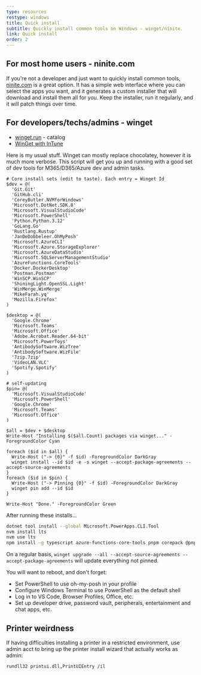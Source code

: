 ```yaml
---
type: resources
restype: windows
title: Quick install
subtitle: Quickly install common tools on Windows - winget/ninite.
link: Quick install
order: 2
---
```


## For most home users - ninite.com

If you're not a developer and just want to quickly install common tools, [ninite.com](https://ninite.com/) is a great option. It has a simple web interface where you can select the apps you want, and it generates a custom installer that will download and install them all for you. Keep the installer, run it regularly, and it will patch things over time.

## For developers/techs/admins - winget

* [winget.run](https://winget.run/) - catalog
* [WinGet with InTune](https://practical365.com/using-winget-with-intune/)

Here is my usual stuff. Winget can mostly replace chocolatey, however it is much more verbose. This script will get you up and running with a good set of dev tools for M365/D365/Azure dev and admin tasks.

```pwsh
# Core install sets (edit to taste). Each entry = Winget Id
$dev = @(
  'Git.Git'
  'GitHub.cli'
  'CoreyButler.NVMforWindows'
  'Microsoft.DotNet.SDK.8'
  'Microsoft.VisualStudioCode'
  'Microsoft.PowerShell'
  'Python.Python.3.12'
  'GoLang.Go'
  'Rustlang.Rustup'
  'JanDeDobbeleer.OhMyPosh'
  'Microsoft.AzureCLI'
  'Microsoft.Azure.StorageExplorer'
  'Microsoft.AzureDataStudio'
  'Microsoft.SQLServerManagementStudio'
  'AzureFunctions.CoreTools'
  'Docker.DockerDesktop'
  'Postman.Postman'
  'WinSCP.WinSCP'
  'ShiningLight.OpenSSL.Light'
  'WinMerge.WinMerge'
  'MikeFarah.yq'
  'Mozilla.Firefox'
)

$desktop = @(
  'Google.Chrome'
  'Microsoft.Teams'
  'Microsoft.Office'
  'Adobe.Acrobat.Reader.64-bit'
  'Microsoft.PowerToys'
  'AntibodySoftware.WizTree'
  'AntibodySoftware.WizFile'
  '7zip.7zip'
  'VideoLAN.VLC'
  'Spotify.Spotify'
)

# self-updating
$pin= @(
  'Microsoft.VisualStudioCode'
  'Microsoft.PowerShell'
  'Google.Chrome'
  'Microsoft.Teams'
  'Microsoft.Office'
)

$all = $dev + $desktop  
Write-Host "Installing $($all.Count) packages via winget..." -ForegroundColor Cyan

foreach ($id in $all) {
  Write-Host ("-> {0}" -f $id) -ForegroundColor DarkGray
  winget install --id $id -e -s winget --accept-package-agreements --accept-source-agreements
}
foreach ($id in $pin) {
  Write-Host ("-> Pinning {0}" -f $id) -ForegroundColor DarkGray
  winget pin add --id $id
}

Write-Host "Done." -ForegroundColor Green
```

After running these installs...

```bash
dotnet tool install --global Microsoft.PowerApps.CLI.Tool
nvm install lts
nvm use lts
npm install -g typescript azure-functions-core-tools pnpm corepack @pnp/cli-microsoft365 @microsoft/rush
```

On a regular basis, `winget upgrade --all --accept-source-agreements --accept-package-agreements` will update everything not pinned.

You will want to reboot, and don't forget:

* Set PowerShell to use oh-my-posh in your profile
* Configure Windows Terminal to use PowerShell as the default shell
* Log in to VS Code, Browser Profiles, Office, etc.
* Set up developer drive, password vault, peripherals, entertainment and chat apps, etc.

## Printer weirdness

If having difficulties installing a printer in a restricted environment, use admin acct to bring up the printer install wizard that actually works as admin:

`rundll32 printui.dll,PrintUIEntry /il`
